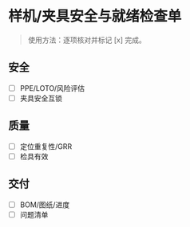 # 样机/夹具安全与就绪检查单

> 使用方法：逐项核对并标记 [x] 完成。

## 安全

- [ ] PPE/LOTO/风险评估
- [ ] 夹具安全互锁

## 质量

- [ ] 定位重复性/GRR
- [ ] 检具有效

## 交付

- [ ] BOM/图纸/进度
- [ ] 问题清单
